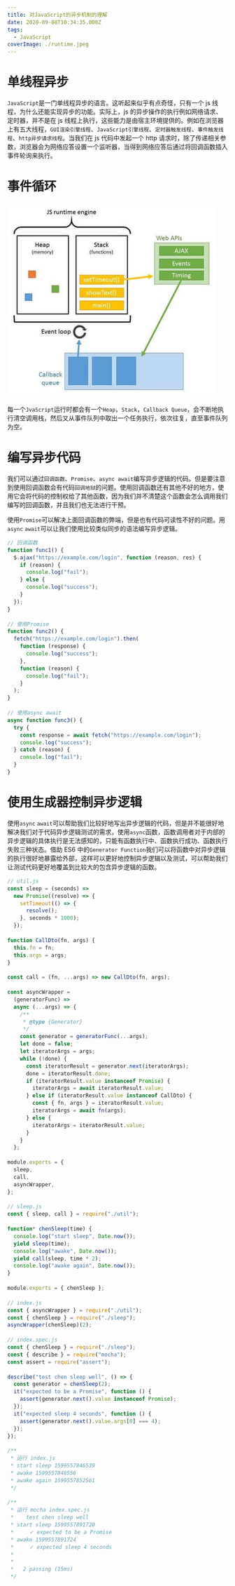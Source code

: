 ```yaml
---
title: 对JavaScript的异步机制的理解
date: 2020-09-08T10:34:35.000Z
tags:
  - JavaScript
coverImage: ./runtime.jpeg
---
```


# 单线程异步

`JavaScript`是一门单线程异步的语言。这听起来似乎有点奇怪，只有一个 js 线程，为什么还能实现异步的功能。实际上，js 的异步操作的执行例如网络请求、定时器，并不是在 js 线程上执行，这些能力是由宿主环境提供的。例如在浏览器上有五大线程，`GUI渲染引擎线程`、`JavaScript引擎线程`、`定时器触发线程`、`事件触发线程`、`http异步请求线程`。当我们在 js 代码中发起一个 http 请求时，除了传递相关参数，浏览器会为网络应答设置一个监听器，当得到网络应答后通过将回调函数插入事件轮询来执行。

# 事件循环

![runtime](./runtime.jpeg)

每一个`JvaScript`运行时都会有一个`Heap`，`Stack`，`Callback Queue`，会不断地执行清空调用栈，然后又从事件队列中取出一个任务执行，依次往复，直至事件队列为空。

# 编写异步代码

我们可以通过`回调函数`、`Promise`、`async await`编写异步逻辑的代码。但是要注意到使用回调函数会有代码`回调地狱`的问题。使用回调函数还有其他不好的地方，使用它会将代码的控制权给了其他函数，因为我们并不清楚这个函数会怎么调用我们编写的回调函数，并且我们也无法进行干预。

使用`Promise`可以解决上面回调函数的弊端，但是也有代码可读性不好的问题。用`async` `await`可以让我们使用比较类似同步的语法编写异步逻辑。

```javascript
// 回调函数
function func1() {
  $.ajax("https://example.com/login", function (reason, res) {
    if (reason) {
      console.log("fail");
    } else {
      console.log("success");
    }
  });
}

// 使用Promise
function func2() {
  fetch("https://example.com/login").then(
    function (response) {
      console.log("success");
    },
    function (reason) {
      console.log("fail");
    }
  );
}

// 使用async await
async function func3() {
  try {
    const response = await fetch("https://example.com/login");
    console.log("success");
  } catch (reason) {
    console.log("fail");
  }
}
```

# 使用生成器控制异步逻辑

使用`async` `await`可以帮助我们比较好地写出异步逻辑的代码，但是并不能很好地解决我们对于代码异步逻辑测试的需求，使用`async`函数，函数调用者对于内部的异步逻辑的具体执行是无法感知的，只能有函数执行中、函数执行成功、函数执行失败三种状态。借助 ES6 中的`Generator Function`我们可以将函数中对异步逻辑的执行很好地暴露给外部，这样可以更好地控制异步逻辑以及测试，可以帮助我们让测试代码更好地覆盖到比较大的包含异步逻辑的函数。

```javascript
// util.js
const sleep = (seconds) =>
  new Promise((resolve) => {
    setTimeout(() => {
      resolve();
    }, seconds * 1000);
  });

function CallDto(fn, args) {
  this.fn = fn;
  this.args = args;
}

const call = (fn, ...args) => new CallDto(fn, args);

const asyncWrapper =
  (generatorFunc) =>
  async (...args) => {
    /**
     * @type {Generator}
     */
    const generator = generatorFunc(...args);
    let done = false;
    let iteratorArgs = args;
    while (!done) {
      const iteratorResult = generator.next(iteratorArgs);
      done = iteratorResult.done;
      if (iteratorResult.value instanceof Promise) {
        iteratorArgs = await iteratorResult.value;
      } else if (iteratorResult.value instanceof CallDto) {
        const { fn, args } = iteratorResult.value;
        iteratorArgs = await fn(args);
      } else {
        iteratorArgs = iteratorResult.value;
      }
    }
  };

module.exports = {
  sleep,
  call,
  asyncWrapper,
};

// sleep.js
const { sleep, call } = require("./util");

function* chenSleep(time) {
  console.log("start sleep", Date.now());
  yield sleep(time);
  console.log("awake", Date.now());
  yield call(sleep, time * 2);
  console.log("awake again", Date.now());
}

module.exports = { chenSleep };

// index.js
const { asyncWrapper } = require("./util");
const { chenSleep } = require("./sleep");
asyncWrapper(chenSleep)(2);

// index.spec.js
const { chenSleep } = require("./sleep");
const { describe } = require("mocha");
const assert = require("assert");

describe("test chen sleep well", () => {
  const generator = chenSleep(2);
  it("expected to be a Promise", function () {
    assert(generator.next().value instanceof Promise);
  });
  it("expected sleep 4 seconds", function () {
    assert(generator.next().value.args[0] === 4);
  });
});

/**
 * 运行 index.js
 * start sleep 1599557846539
 * awake 1599557848556
 * awake again 1599557852561
 */

/**
 * 运行 mocha index.spec.js
 *    test chen sleep well
 * start sleep 1599557891720
 *     ✓ expected to be a Promise
 * awake 1599557891724
 *     ✓ expected sleep 4 seconds
 *
 *
 *   2 passing (15ms)
 */
```
